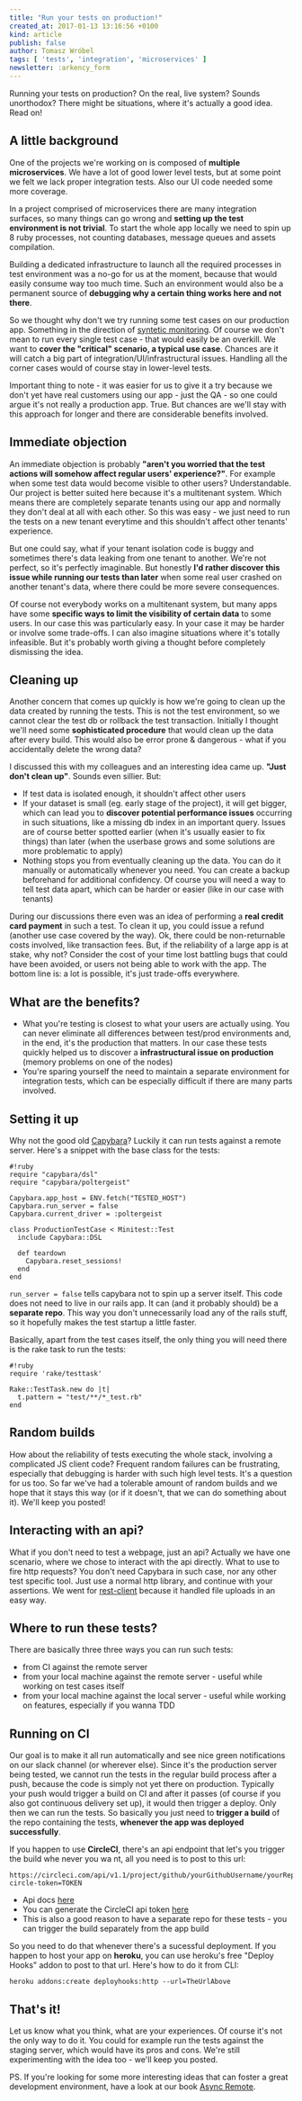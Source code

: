 ```yaml
---
title: "Run your tests on production!"
created_at: 2017-01-13 13:16:56 +0100
kind: article
publish: false
author: Tomasz Wróbel
tags: [ 'tests', 'integration', 'microservices' ]
newsletter: :arkency_form
---
```


Running your tests on production? On the real, live system?
Sounds unorthodox? There might be situations, where it's actually a good idea. Read on!

<!-- more -->

## A little background

One of the projects we're working on is composed of **multiple microservices**. We have a lot of good lower level tests, but at some point we felt we lack proper integration tests. Also our UI code needed some more coverage.

In a project comprised of microservices there are many integration surfaces, so many things can go wrong and **setting up the test environment is not trivial**. To start the whole app locally we need to spin up 8 ruby processes, not counting databases, message queues and assets compilation.

Building a dedicated infrastructure to launch all the required processes in test environment was a no-go for us at the moment, because that would easily consume way too much time. Such an environment would also be a permanent source of **debugging why a certain thing works here and not there**.

So we thought why don't we try running some test cases on our production app. Something in the direction of [syntetic monitoring](https://en.wikipedia.org/wiki/Synthetic_monitoring). Of course we don't mean to run every single test case - that would easily be an overkill. We want to **cover the "critical" scenario, a typical use case**. Chances are it will catch a big part of integration/UI/infrastructural issues. Handling all the corner cases would of course stay in lower-level tests.

Important thing to note - it was easier for us to give it a try because we don't yet have real customers using our app - just the QA - so one could argue it's not really a production app. True. But chances are we'll stay with this approach for longer and there are considerable benefits involved.

## Immediate objection

An immediate objection is probably **"aren't you worried that the test actions will somehow affect regular users' experience?"**. For example when some test data would become visible to other users? Understandable. Our project is better suited here because it's a multitenant system. Which means there are completely separate tenants using our app and normally they don't deal at all with each other. So this was easy - we just need to run the tests on a new tenant everytime and this shouldn't affect other tenants' experience.

But one could say, what if your tenant isolation code is buggy and sometimes there's data leaking from one tenant to another. We're not perfect, so it's perfectly imaginable. But honestly **I'd rather discover this issue while running our tests than later** when some real user crashed on another tenant's data, where there could be more severe consequences.

Of course not everybody works on a multitenant system, but many apps have some **specific ways to limit the visibility of certain data** to some users. In our case this was particularly easy. In your case it may be harder or involve some trade-offs. I can also imagine situations where it's totally infeasible. But it's probably worth giving a thought before completely dismissing the idea.

## Cleaning up

Another concern that comes up quickly is how we're going to clean up the data created by running the tests. This is not the test environment, so we cannot clear the test db or rollback the test transaction. Initially I thought we'll need some **sophisticated procedure** that would clean up the data after every build. This would also be error prone & dangerous - what if you accidentally delete the wrong data?

I discussed this with my colleagues and an interesting idea came up. **"Just don't clean up"**. Sounds even sillier. But:

* If test data is isolated enough, it shouldn't affect other users
* If your dataset is small (eg. early stage of the project), it will get bigger, which can lead you to **discover potential performance issues** occurring in such situations, like a missing db index in an important query. Issues are of course better spotted earlier (when it's usually easier to fix things) than later (when the userbase grows and some solutions are more problematic to apply)
* Nothing stops you from eventually cleaning up the data. You can do it manually or automatically whenever you need. You can create a backup beforehand for additional confidency. Of course you will need a way to tell test data apart, which can be harder or easier (like in our case with tenants)

During our discussions there even was an idea of performing a **real credit card payment** in such a test. To clean it up, you could issue a refund (another use case covered by the way). Ok, there could be non-returnable costs involved, like transaction fees. But, if the reliability of a large app is at stake, why not? Consider the cost of your time lost battling bugs that could have been avoided, or users not being able to work with the app. The bottom line is: a lot is possible, it's just trade-offs everywhere.

## What are the benefits?

* What you're testing is closest to what your users are actually using. You can never eliminate all differences between test/prod environments and, in the end, it's the production that matters. In our case these tests quickly helped us to discover a **infrastructural issue on production** (memory problems on one of the nodes)
* You're sparing yourself the need to maintain a separate environment for integration tests, which can be especially difficult if there are many parts involved.

## Setting it up

Why not the good old [Capybara](https://github.com/teamcapybara/capybara)? Luckily it can run tests against a remote server. Here's a snippet with the base class for the tests:

```
#!ruby
require "capybara/dsl"
require "capybara/poltergeist"

Capybara.app_host = ENV.fetch("TESTED_HOST")
Capybara.run_server = false
Capybara.current_driver = :poltergeist

class ProductionTestCase < Minitest::Test
  include Capybara::DSL

  def teardown
    Capybara.reset_sessions!
  end
end
```

`run_server = false` tells capybara not to spin up a server itself. This code does not need to live in our rails app. It can (and it probably should) be a **separate repo**. This way you don't unnecessarily load any of the rails stuff, so it hopefully makes the test startup a little faster.

Basically, apart from the test cases itself, the only thing you will need there is the rake task to run the tests:

```
#!ruby
require 'rake/testtask'

Rake::TestTask.new do |t|
  t.pattern = "test/**/*_test.rb"
end
```

## Random builds

How about the reliability of tests executing the whole stack, involving a complicated JS client code? Frequent random failures can be frustrating, especially that debugging is harder with such high level tests. It's a question for us too. So far we've had a tolerable amount of random builds and we hope that it stays this way (or if it doesn't, that we can do something about it). We'll keep you posted!

## Interacting with an api?

What if you don't need to test a webpage, just an api? Actually we have one scenario, where we chose to interact with the api directly. What to use to fire http requests? You don't need Capybara in such case, nor any other test specific tool. Just use a normal http library, and continue with your assertions. We went for [rest-client](https://github.com/rest-client/rest-client) because it handled file uploads in an easy way.

## Where to run these tests?

There are basically three three ways you can run such tests:

* from CI against the remote server
* from your local machine against the remote server - useful while working on test cases itself
* from your local machine against the local server - useful while working on features, especially if you wanna TDD

## Running on CI

Our goal is to make it all run automatically and see nice green notifications on our slack channel (or wherever else). Since it's the production server being tested, we cannot run the tests in the regular build process after a push, because the code is simply not yet there on production. Typically your push would trigger a build on CI and after it passes (of course if you also got continuous delivery set up), it would then trigger a deploy. Only then we can run the tests. So basically you just need to **trigger a build** of the repo containing the tests, **whenever the app was deployed successfully**.

If you happen to use **CircleCI**, there's an api endpoint that let's you trigger the build whe never you wa nt, all you need is to post to this url:

```
https://circleci.com/api/v1.1/project/github/yourGithubUsername/yourRepo/tree/master?circle-token=TOKEN
```

* Api docs [here](https://circleci.com/docs/api/)
* You can generate the CircleCI api token [here](https://circleci.com/account/api)
* This is also a good reason to have a separate repo for these tests - you can trigger the build separately from the app build

So you need to do that whenever there's a sucessful deployment. If you happen to host your app on **heroku**, you can use heroku's free "Deploy Hooks" addon to post to that url. Here's how to do it from CLI:

```
heroku addons:create deployhooks:http --url=TheUrlAbove
```

## That's it!

Let us know what you think, what are your experiences. Of course it's not the only way to do it. You could for example run the tests against the staging server, which would have its pros and cons. We're still experimenting with the idea too - we'll keep you posted. 

PS. If you're looking for some more interesting ideas that can foster a great development environment, have a look at our book [Async Remote](http://blog.arkency.com/async-remote/).
